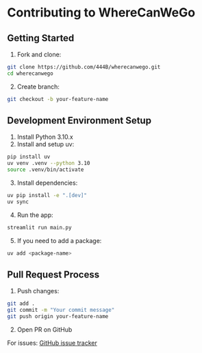 # Contributing to WhereCanWeGo

## Getting Started
1. Fork and clone:
```sh
git clone https://github.com/444B/wherecanwego.git
cd wherecanwego
```
2. Create branch:
```sh
git checkout -b your-feature-name
```

## Development Environment Setup
1. Install Python 3.10.x
2. Install and setup uv:
```sh
pip install uv
uv venv .venv --python 3.10
source .venv/bin/activate
```
3. Install dependencies:
```sh
uv pip install -e ".[dev]"
uv sync
```
4. Run the app:
```sh
streamlit run main.py
```
5. If you need to add a package:
```sh
uv add <package-name>
```

## Pull Request Process

1. Push changes:
```sh
git add .
git commit -m "Your commit message"
git push origin your-feature-name
```
2. Open PR on GitHub

For issues: [GitHub issue tracker](https://github.com/444B/wherecanwego/issues/new/choose)
